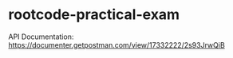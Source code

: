 # rootcode-practical-exam

API Documentation: https://documenter.getpostman.com/view/17332222/2s93JrwQiB
